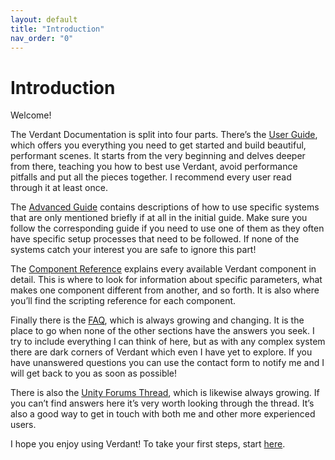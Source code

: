 ```yaml
---
layout: default
title: "Introduction"
nav_order: "0"
---
```


# Introduction

Welcome! 

The Verdant Documentation is split into four parts. There’s the [User Guide](UserGuide.html), which offers you everything you need to get started and build beautiful, performant scenes. It starts from the very beginning and delves deeper from there, teaching you how to best use Verdant, avoid performance pitfalls and put all the pieces together. I recommend every user read through it at least once.

The [Advanced Guide](AdvancedGuide.html) contains descriptions of how to use specific systems that are only mentioned briefly if at all in the initial guide. Make sure you follow the corresponding guide if you need to use one of them as they often have specific setup processes that need to be followed. If none of the systems catch your interest you are safe to ignore this part!

The [Component Reference](ComponentReference.html) explains every available Verdant component in detail. This is where to look for information about specific parameters, what makes one component different from another, and so forth. It is also where you’ll find the scripting reference for each component. 

Finally there is the [FAQ](FAQ.html), which is always growing and changing. It is the place to go when none of the other sections have the answers you seek. I try to include everything I can think of here, but as with any complex system there are dark corners of Verdant which even I have yet to explore. If you have unanswered questions you can use the contact form to notify me and I will get back to you as soon as possible! 

There is also the [Unity Forums Thread](), which is likewise always growing. If you can’t find answers here it’s very worth looking through the thread. It’s also a good way to get in touch with both me and other more experienced users.

I hope you enjoy using Verdant! To take your first steps, start [here](UserGuide/GettingStarted.html).